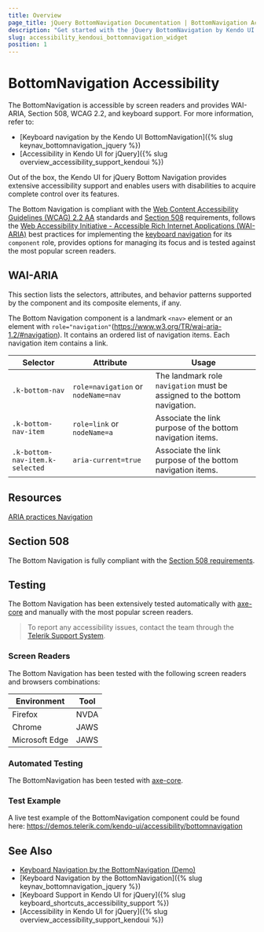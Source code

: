 ```yaml
---
title: Overview
page_title: jQuery BottomNavigation Documentation | BottomNavigation Accessibility
description: "Get started with the jQuery BottomNavigation by Kendo UI and learn about its accessibility support for WAI-ARIA, Section 508, and WCAG 2.2."
slug: accessibility_kendoui_bottomnavigation_widget
position: 1
---
```


# BottomNavigation Accessibility

The BottomNavigation is accessible by screen readers and provides WAI-ARIA, Section 508, WCAG 2.2, and keyboard support.
 For more information, refer to:
* [Keyboard navigation by the Kendo UI BottomNavigation]({% slug keynav_bottomnavigation_jquery %})
* [Accessibility in Kendo UI for jQuery]({% slug overview_accessibility_support_kendoui %})




Out of the box, the Kendo UI for jQuery Bottom Navigation provides extensive accessibility support and enables users with disabilities to acquire complete control over its features.


The Bottom Navigation is compliant with the [Web Content Accessibility Guidelines (WCAG) 2.2 AA](https://www.w3.org/TR/WCAG22/) standards and [Section 508](https://www.section508.gov/) requirements, follows the [Web Accessibility Initiative - Accessible Rich Internet Applications (WAI-ARIA)](https://www.w3.org/WAI/ARIA/apg/) best practices for implementing the [keyboard navigation](#keyboard-navigation) for its `component` role, provides options for managing its focus and is tested against the most popular screen readers.

## WAI-ARIA


This section lists the selectors, attributes, and behavior patterns supported by the component and its composite elements, if any.


The Bottom Navigation component is a landmark `<nav>` element or an element with `role="navigation"`(https://www.w3.org/TR/wai-aria-1.2/#navigation). It contains an ordered list of navigation items. Each navigation item contains a link.

| Selector | Attribute | Usage |
| -------- | --------- | ----- |
| `.k-bottom-nav` | `role=navigation` or `nodeName=nav` | The landmark role `navigation` must be assigned to the bottom navigation. |
| `.k-bottom-nav-item` | `role=link` or `nodeName=a` | Associate the link purpose of the bottom navigation items. |
| `.k-bottom-nav-item.k-selected` | `aria-current=true` | Associate the link purpose of the bottom navigation items. |

## Resources

[ARIA practices Navigation](https://www.w3.org/TR/wai-aria-1.2/#navigation)

## Section 508


The Bottom Navigation is fully compliant with the [Section 508 requirements](http://www.section508.gov/).

## Testing


The Bottom Navigation has been extensively tested automatically with [axe-core](https://github.com/dequelabs/axe-core) and manually with the most popular screen readers.

> To report any accessibility issues, contact the team through the [Telerik Support System](https://www.telerik.com/account/support-center).

### Screen Readers


The Bottom Navigation has been tested with the following screen readers and browsers combinations:

| Environment | Tool |
| ----------- | ---- |
| Firefox | NVDA |
| Chrome | JAWS |
| Microsoft Edge | JAWS |



### Automated Testing
The BottomNavigation has been tested with [axe-core](https://github.com/dequelabs/axe-core).
### Test Example
A live test example of the BottomNavigation component could be found here: https://demos.telerik.com/kendo-ui/accessibility/bottomnavigation
## See Also
* [Keyboard Navigation by the BottomNavigation (Demo)](https://demos.telerik.com/kendo-ui/bottomnavigation/keyboard-navigation)
* [Keyboard Navigation by the BottomNavigation]({% slug keynav_bottomnavigation_jquery %})
* [Keyboard Support in Kendo UI for jQuery]({% slug keyboard_shortcuts_accessibility_support %})
* [Accessibility in Kendo UI for jQuery]({% slug overview_accessibility_support_kendoui %})
